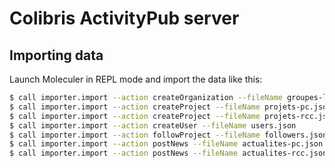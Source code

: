 # Colibris ActivityPub server

## Importing data

Launch Moleculer in REPL mode and import the data like this:

```bash
$ call importer.import --action createOrganization --fileName groupes-locaux.json
$ call importer.import --action createProject --fileName projets-pc.json --groupSlug 60-pays-creillois
$ call importer.import --action createProject --fileName projets-rcc.json --groupSlug 60-compiegnois
$ call importer.import --action createUser --fileName users.json
$ call importer.import --action followProject --fileName followers.json
$ call importer.import --action postNews --fileName actualites-pc.json
$ call importer.import --action postNews --fileName actualites-rcc.json
```

